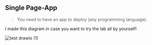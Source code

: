 ## Single Page-App

> You need to have an app to deploy (any programming language).

I made this diagram in case you want to try the lab all by yourself!

![test drawio (1)](https://github.com/user-attachments/assets/326e971e-b763-4840-9132-76bd764747a3)

